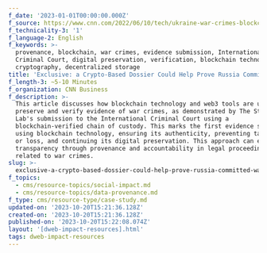 ```yaml
---
f_date: '2023-01-01T00:00:00.000Z'
f_source: https://www.cnn.com/2022/06/10/tech/ukraine-war-crimes-blockchain/index.html
f_technicality-3: '1'
f_language-2: English
f_keywords: >-
  provenance, blockchain, war crimes, evidence submission, International
  Criminal Court, digital preservation, verification, blockchain technology,
  cryptography, decentralized storage
title: 'Exclusive: a Crypto-Based Dossier Could Help Prove Russia Committed War Crimes'
f_length-3: ~5-10 Minutes
f_organization: CNN Business
f_description: >-
  This article discusses how blockchain technology and web3 tools are used to
  preserve and verify evidence of war crimes, as demonstrated by The Starling
  Lab's submission to the International Criminal Court using a
  blockchain-verified chain of custody. This marks the first evidence submitted
  using blockchain technology, ensuring its authenticity, preventing tampering
  or loss, and continuing its digital preservation. This approach can enhance
  transparency through provenance and accountability in legal proceedings
  related to war crimes.
slug: >-
  exclusive-a-crypto-based-dossier-could-help-prove-russia-committed-war-crimes-b3d80
f_topics:
  - cms/resource-topics/social-impact.md
  - cms/resource-topics/data-provenance.md
f_type: cms/resource-type/case-study.md
updated-on: '2023-10-20T15:21:36.128Z'
created-on: '2023-10-20T15:21:36.128Z'
published-on: '2023-10-20T15:22:08.074Z'
layout: '[dweb-impact-resources].html'
tags: dweb-impact-resources
---
```



